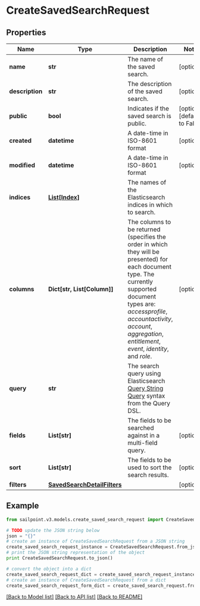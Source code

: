 # CreateSavedSearchRequest


## Properties
Name | Type | Description | Notes
------------ | ------------- | ------------- | -------------
**name** | **str** | The name of the saved search.  | [optional] 
**description** | **str** | The description of the saved search.  | [optional] 
**public** | **bool** | Indicates if the saved search is public.  | [optional] [default to False]
**created** | **datetime** | A date-time in ISO-8601 format | [optional] 
**modified** | **datetime** | A date-time in ISO-8601 format | [optional] 
**indices** | [**List[Index]**](Index.md) | The names of the Elasticsearch indices in which to search.  | 
**columns** | **Dict[str, List[Column]]** | The columns to be returned (specifies the order in which they will be presented) for each document type.  The currently supported document types are: _accessprofile_, _accountactivity_, _account_, _aggregation_, _entitlement_, _event_, _identity_, and _role_.  | [optional] 
**query** | **str** | The search query using Elasticsearch [Query String Query](https://www.elastic.co/guide/en/elasticsearch/reference/5.2/query-dsl-query-string-query.html#query-string) syntax from the Query DSL.  | 
**fields** | **List[str]** | The fields to be searched against in a multi-field query.  | [optional] 
**sort** | **List[str]** | The fields to be used to sort the search results.  | [optional] 
**filters** | [**SavedSearchDetailFilters**](SavedSearchDetailFilters.md) |  | [optional] 

## Example

```python
from sailpoint.v3.models.create_saved_search_request import CreateSavedSearchRequest

# TODO update the JSON string below
json = "{}"
# create an instance of CreateSavedSearchRequest from a JSON string
create_saved_search_request_instance = CreateSavedSearchRequest.from_json(json)
# print the JSON string representation of the object
print CreateSavedSearchRequest.to_json()

# convert the object into a dict
create_saved_search_request_dict = create_saved_search_request_instance.to_dict()
# create an instance of CreateSavedSearchRequest from a dict
create_saved_search_request_form_dict = create_saved_search_request.from_dict(create_saved_search_request_dict)
```
[[Back to Model list]](../README.md#documentation-for-models) [[Back to API list]](../README.md#documentation-for-api-endpoints) [[Back to README]](../README.md)


